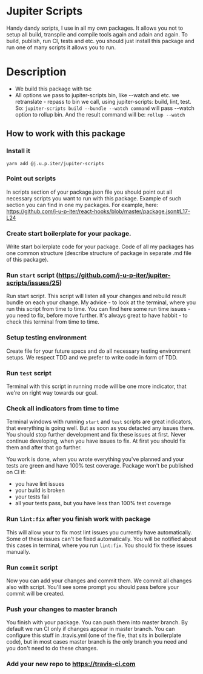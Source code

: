 # Jupiter Scripts

Handy dandy scripts, I use in all my own packages. It allows you not to setup all build, transpile and compile tools again and adain and again. To build, publish, run CI, tests and etc. you should just install this package and run one of many scripts it allows you to run.

# Description
- We build this package with tsc
- All options we pass to jupiter-scripts bin, like --watch and etc. we retranslate - repass to bin we call, using jupiter-scripts: build, lint, test.
  So:
  `jupiter-scripts build --bundle --watch command`
  will pass --watch option to rollup bin. And the result command will be:
  `rollup --watch`

## How to work with this package

### Install it

`yarn add @j.u.p.iter/jupiter-scripts`

### Point out scripts

In scripts section of your package.json file you should point out all necessary scripts you want to run with this package. Example of such section you can find in one my packages. For example, here: https://github.com/j-u-p-iter/react-hooks/blob/master/package.json#L17-L24

### Create start boilerplate for your package.

Write start boilerplate code for your package. Code of all my packages has one common structure (describe structure of package in separate .md file of this package).

### Run `start` script (https://github.com/j-u-p-iter/jupiter-scripts/issues/25)

Run start script. This script will listen all your changes and rebuild result bundle on each your change. My advice - to look at the terminal, where you run this script from time to time. You can find here some run time issues - you need to fix, before move further. It's always great to have habbit - to check this terminal from time to time.

### Setup testing environment

Create file for your future specs and do all necessary testing environment setups. We respect TDD and we prefer to write code in form of TDD.

### Run `test` script

Terminal with this script in running mode will be one more indicator, that we're on right way towards our goal.


### Check all indicators from time to time

Terminal windows with running `start` and `test` scripts are great indicators, that everything is going well. But as soon as you detacted any issues there. You should stop further development and fix these issues at first. Never continue developing, when you have issues to fix. At first you should fix them and after that go further.

You work is done, when you wrote everything you've planned and your tests are green and have 100% test coverage.
Package won't be published on CI if:
- you have lint issues
- your build is broken
- your tests fail
- all your tests pass, but you have less than 100% test coverage

### Run `lint:fix` after you finish work with package

This will allow your to fix most lint issues you currently have automatically. Some of these issues can't be fixed automatically. You will be notified about this cases in terminal, where you run `lint:fix`. You should fix these issues manually.

### Run `commit` script

Now you can add your changes and commit them. We commit all changes also with script. You'll see some prompt you should pass before your commit will be created.

### Push your changes to master branch

You finish with your package. You can push them into master branch. By default we run CI only if changes appear in master branch. You can configure this stuff in .travis.yml (one of the file, that sits in boilerplate code), but in most cases master branch is the only branch you need and you don't need to do these changes.

### Add your new repo to https://travis-ci.com

